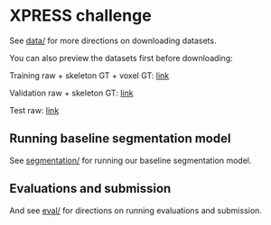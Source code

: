 
# XPRESS challenge

See [data/](data/) for more directions on downloading datasets.

You can also preview the datasets first before downloading:

Training raw + skeleton GT + voxel GT: [link](https://neuroglancer-demo.appspot.com/#!%7B%22dimensions%22:%7B%22x%22:%5B3.3e-8%2C%22m%22%5D%2C%22y%22:%5B3.3e-8%2C%22m%22%5D%2C%22z%22:%5B3.3e-8%2C%22m%22%5D%7D%2C%22position%22:%5B604.5031127929688%2C602.7859497070312%2C600.5%5D%2C%22crossSectionScale%22:0.9323938199059489%2C%22projectionOrientation%22:%5B-0.527566134929657%2C0.579612672328949%2C-0.5048351287841797%2C0.3617522418498993%5D%2C%22projectionScale%22:2048%2C%22layers%22:%5B%7B%22type%22:%22image%22%2C%22source%22:%22precomputed://gs://lee-pacureanu_data-exchange_us-storage/xray-challenge/training-raw%22%2C%22tab%22:%22source%22%2C%22name%22:%22training-raw%22%7D%2C%7B%22type%22:%22segmentation%22%2C%22source%22:%22precomputed://gs://lee-pacureanu_data-exchange_us-storage/xray-challenge/xpress-training-voxel-labels%22%2C%22tab%22:%22source%22%2C%22name%22:%22xpress-training-voxel-labels%22%7D%2C%7B%22type%22:%22segmentation%22%2C%22source%22:%22precomputed://https://catmaid3.hms.harvard.edu/cb2o2/staged_alignment_v3/delete_me/ng_skeletons/cutout5_230123%22%2C%22tab%22:%22source%22%2C%22segments%22:%5B%221%22%5D%2C%22segmentQuery%22:%221%22%2C%22name%22:%22gt_skeletons%22%7D%5D%2C%22showSlices%22:false%2C%22selectedLayer%22:%7B%22visible%22:true%2C%22layer%22:%22xpress-training-voxel-labels%22%7D%2C%22layout%22:%224panel%22%7D)

Validation raw + skeleton GT: [link](https://neuroglancer-demo.appspot.com/#!%7B%22dimensions%22:%7B%22x%22:%5B3.3e-8%2C%22m%22%5D%2C%22y%22:%5B3.3e-8%2C%22m%22%5D%2C%22z%22:%5B3.3e-8%2C%22m%22%5D%7D%2C%22position%22:%5B627.4053344726562%2C595.3873291015625%2C597.5%5D%2C%22crossSectionScale%22:2.7319072728259264%2C%22projectionOrientation%22:%5B-0.7071067690849304%2C0%2C0%2C0.7071067690849304%5D%2C%22projectionScale%22:1571.2377855505529%2C%22layers%22:%5B%7B%22type%22:%22image%22%2C%22source%22:%7B%22url%22:%22precomputed://gs://lee-pacureanu_data-exchange_us-storage/xray-challenge/validation-raw%22%2C%22subsources%22:%7B%22default%22:true%2C%22bounds%22:true%7D%2C%22enableDefaultSubsources%22:false%7D%2C%22tab%22:%22source%22%2C%22name%22:%22raw%22%7D%2C%7B%22type%22:%22segmentation%22%2C%22source%22:%22precomputed://https://catmaid3.hms.harvard.edu/cb2o2/staged_alignment_v3/delete_me/ng_skeletons/cutout4_230123%22%2C%22tab%22:%22source%22%2C%22segments%22:%5B%221%22%5D%2C%22segmentQuery%22:%221%22%2C%22name%22:%22skeletons_gt%22%7D%5D%2C%22showSlices%22:false%2C%22selectedLayer%22:%7B%22visible%22:true%2C%22layer%22:%22s22_WM_100nm_rec_db27_400_upscaled_cutout4_3x.tif%22%7D%2C%22layout%22:%224panel%22%7D)

Test raw: [link](https://neuroglancer-demo.appspot.com/#!%7B%22dimensions%22:%7B%22x%22:%5B3.3e-8%2C%22m%22%5D%2C%22y%22:%5B3.3e-8%2C%22m%22%5D%2C%22z%22:%5B3.3e-8%2C%22m%22%5D%7D%2C%22position%22:%5B619.9406127929688%2C558.4985961914062%2C600.5%5D%2C%22crossSectionScale%22:3.3201169227365477%2C%22projectionScale%22:2048%2C%22layers%22:%5B%7B%22type%22:%22image%22%2C%22source%22:%22precomputed://gs://lee-pacureanu_data-exchange_us-storage/xray-challenge/test-raw%22%2C%22tab%22:%22source%22%2C%22name%22:%22test-raw%22%7D%5D%2C%22selectedLayer%22:%7B%22visible%22:true%2C%22layer%22:%22test-raw%22%7D%2C%22layout%22:%224panel%22%7D)

## Running baseline segmentation model

See [segmentation/](segmentation/) for running our baseline segmentation model.

## Evaluations and submission

And see [eval/](eval/) for directions on running evaluations and submission.
